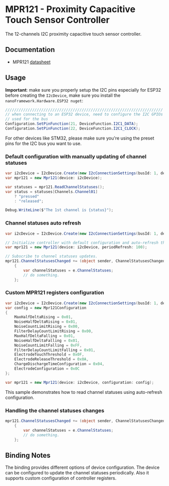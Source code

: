 ﻿# MPR121 - Proximity Capacitive Touch Sensor Controller

The 12-channels I2C proximity capacitive touch sensor controller.

## Documentation

* MPR121 [datasheet](https://www.sparkfun.com/datasheets/Components/MPR121.pdf)

## Usage

**Important**: make sure you properly setup the I2C pins especially for ESP32 before creating the `I2cDevice`, make sure you install the `nanoFramework.Hardware.ESP32 nuget`:

```csharp
//////////////////////////////////////////////////////////////////////
// when connecting to an ESP32 device, need to configure the I2C GPIOs
// used for the bus
Configuration.SetPinFunction(21, DeviceFunction.I2C1_DATA);
Configuration.SetPinFunction(22, DeviceFunction.I2C1_CLOCK);
```

For other devices like STM32, please make sure you're using the preset pins for the I2C bus you want to use.

### Default configuration with manually updating of channel statuses

```csharp
var i2cDevice = I2cDevice.Create(new I2cConnectionSettings(busId: 1, deviceAddress: Mpr121.DefaultI2cAddress));
var mpr121 = new Mpr121(device: i2cDevice);

var statuses = mpr121.ReadChannelStatuses();
var status = statuses[Channels.Channel01]
    ? "pressed"
    : "released";

Debug.WriteLine($"The 1st channel is {status}");
```

### Channel statuses auto refresh

```csharp
var i2cDevice = I2cDevice.Create(new I2cConnectionSettings(busId: 1, deviceAddress: Mpr121.DefaultI2cAddress));

// Initialize controller with default configuration and auto-refresh the channel statuses every 100 ms.
var mpr121 = new Mpr121(device: i2cDevice, periodRefresh: 100);

// Subscribe to channel statuses updates.
mpr121.ChannelStatusesChanged += (object sender, ChannelStatusesChangedEventArgs e) =>
    {
        var channelStatuses = e.ChannelStatuses;
        // do something.
    };
```

### Custom MPR121 registers configuration

```csharp
var i2cDevice = I2cDevice.Create(new I2cConnectionSettings(busId: 1, deviceAddress: Mpr121.DefaultI2cAddress));
var config = new Mpr121Configuration
{
    MaxHalfDeltaRising = 0x01,
    NoiseHalfDeltaRising = 0x01,
    NoiseCountLimitRising = 0x00,
    FilterDelayCountLimitRising = 0x00,
    MaxHalfDeltaFalling = 0x01,
    NoiseHalfDeltaFalling = 0x01,
    NoiseCountLimitFalling = 0xFF,
    FilterDelayCountLimitFalling = 0x01,
    ElectrodeTouchThreshold = 0x0F,
    ElectrodeReleaseThreshold = 0x0A,
    ChargeDischargeTimeConfiguration = 0x04,
    ElectrodeConfiguration = 0x0C
};

var mpr121 = new Mpr121(device: i2cDevice, configuration: config);
```

This sample demonstrates how to read channel statuses using auto-refresh configuration.

### Handling the channel statuses changes

```csharp
mpr121.ChannelStatusesChanged += (object sender, ChannelStatusesChangedEventArgs e) =>
    {
        var channelStatuses = e.ChannelStatuses;
        // do something.
    };
```

## Binding Notes

The binding provides different options of device configuration. The device can be configured to update the channel statuses periodically. Also it supports custom configuration of controller registers.
